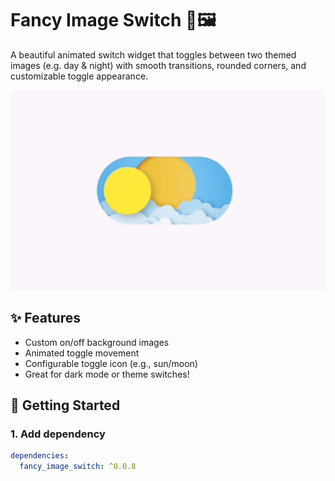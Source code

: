 # Fancy Image Switch 🔄🖼️

A beautiful animated switch widget that toggles between two themed images (e.g. day & night) with smooth transitions, rounded corners, and customizable toggle appearance.

![Demo GIF](https://raw.githubusercontent.com/shahparan71/flutter_fancy_image_switch/refs/heads/master/demo.gif)

## ✨ Features

- Custom on/off background images
- Animated toggle movement
- Configurable toggle icon (e.g., sun/moon)
- Great for dark mode or theme switches!

## 🚀 Getting Started

### 1. Add dependency

```yaml
dependencies:
  fancy_image_switch: ^0.0.8

